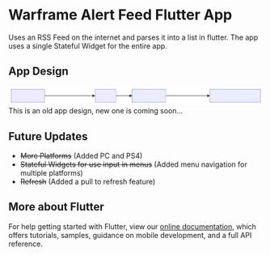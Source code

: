 # Warframe Alert Feed Flutter App

Uses an RSS Feed on the internet and parses it into a list in flutter.
The app uses a single Stateful Widget for the entire app.

## App Design

<img src="diagram.svg" width="750">
<br>
This is an old app design, new one is coming soon...

## Future Updates

- ~~More Platforms~~ (Added PC and PS4)
- ~~Stateful Widgets for use input in menus~~ (Added menu navigation for multiple platforms)
- ~~Refresh~~ (Added a pull to refresh feature)

## More about Flutter

For help getting started with Flutter, view our
[online documentation](https://flutter.dev/docs), which offers tutorials,
samples, guidance on mobile development, and a full API reference.
